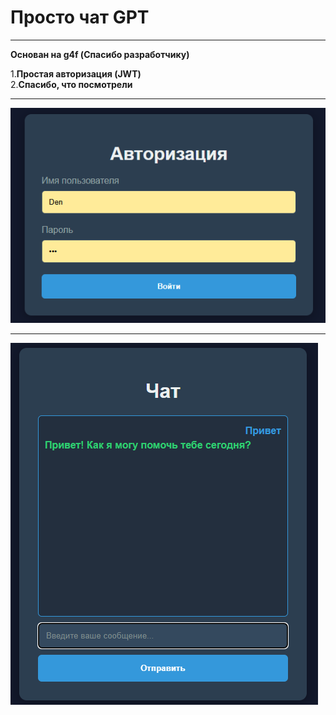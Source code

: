 # Просто чат GPT
____
__Основан на g4f (Спасибо разработчику)__

1.__Простая авторизация (JWT)__\
2.__Спасибо, что посмотрели__


____
![img_1.png](img_1.png)
____
![img.png](img.png)
